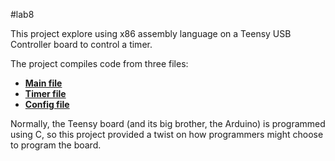 #lab8

This project explore using x86 assembly language on a Teensy USB Controller board to control a timer. 

The project compiles code from three files:
- **[Main file](src/Main.s)**
- **[Timer file](src/Timer.s)**
- **[Config file](src/config.s)**

Normally, the Teensy board (and its big brother, the Arduino) is programmed using C, so this project provided a twist on how programmers might choose to program the board. 
